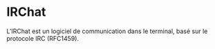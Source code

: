 # IRChat
L’IRChat est un logiciel de communication dans le terminal, basé sur le protocole IRC (RFC1459).

